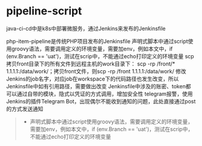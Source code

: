 # pipeline-script
java-ci-cd中是k8s中部署微服务，通过Jenkins来发布的Jenkinsfile

php-item-pipeline是传统PHP项目发布的Jenkinsfile
声明式脚本中通过script使用groovy语法，需要调用定义的环境变量，需要加env，例如本文中，if (env.Branch == 'uat')，测试在scrip中，不能通过echo打印定义的环境变量
scp拷贝front目录下的所有文件到远程主机的work目录下： scp -rp /front/* 1.1.1.1:/data/work/；拷贝front文件，则scp -rp /front 1.1.1.1:/data/work/
修改Jenkins的job名字，对应job在workspace下的代码路径也发生改变，所以Jenkinsfile中如有引用路径，需要做出改变
Jenkinsfile中涉及的账密、token都可以通过自带的模块，隐式以凭证的方式调用，增加安全性
telegram报警，使用Jenkins的插件Telegram Bot，出现偶尔不能收到通知的问题，此处直接通过post的方式发送通知
> * 声明式脚本中通过script使用groovy语法，需要调用定义的环境变量，需要加env，例如本文中，if (env.Branch == 'uat')，测试在scrip中，不能通过echo打印定义的环境变量
